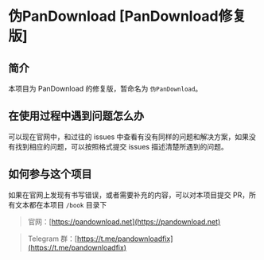 # 伪PanDownload [PanDownload修复版]

## 简介

本项目为 PanDownload 的修复版，暂命名为 `伪PanDownload`。

## 在使用过程中遇到问题怎么办

可以现在官网中，和过往的 issues 中查看有没有同样的问题和解决方案，如果没有找到相应的问题，可以按照格式提交 issues 描述清楚所遇到的问题。

## 如何参与这个项目

如果在官网上发现有书写错误，或者需要补充的内容，可以对本项目提交 PR，所有文本都在本项目 `/book` 目录下 

> 官网：[https://pandownload.net](https://pandownload.net)

> Telegram 群：[https://t.me/pandownloadfix](https://t.me/pandownloadfix)
